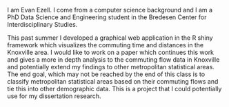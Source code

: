 I am Evan Ezell. I come from a computer science background and I am a PhD Data Science and Engineering student in the Bredesen Center for Interdisciplinary Studies.

This past summer I developed a graphical web application in the R shiny framework which visualizes the commuting time and distances in the Knoxville area. I would like to work on a paper which continues this work and gives a more in depth analysis to the commuting flow data in Knoxville and potentially extend my findings to other metropolitan statistical areas. The end goal, which may not be reached by the end of this class is to classify metropolitan statistical areas based on their commuting flows and tie this into other demographic data. This is a project that I could potentially use for my dissertation research.
